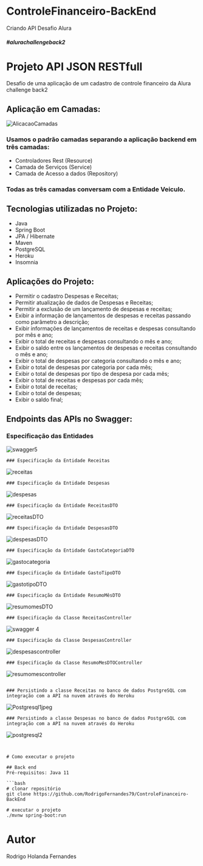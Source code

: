 # ControleFinanceiro-BackEnd
Criando API Desafio Alura
##### #alurachallengeback2

# Projeto API JSON RESTfull 

 Desafio de uma aplicação de um cadastro de controle financeiro da Alura challenge back2
 ## Aplicação  em Camadas:

![AlicacaoCamadas](https://user-images.githubusercontent.com/83513696/139479915-43c64049-3370-4e32-8b83-914fa8ee9111.png)
### Usamos o padrão camadas separando a aplicação backend em três camadas: 
- Controladores Rest (Resource)
- Camada de Serviços (Service)
- Camada de Acesso a dados (Repository)
### Todas as três camadas conversam com a Entidade Veiculo.

## Tecnologias utilizadas no Projeto:
- Java
- Spring Boot
- JPA / Hibernate
- Maven
- PostgreSQL
- Heroku
- Insomnia 


## Aplicações  do Projeto:
- Permitir o cadastro Despesas e Receitas;
- Permitir atualização de dados de Despesas e Receitas;
- Permitir a exclusão de um lançamento de despesas e receitas;
- Exibir a informação de lançamentos de despesas e receitas passando como parâmetro a descrição;
- Exibir informações de lançamentos de receitas e despesas consultando por mês e ano;
- Exibir o total de receitas e despesas consultando o mês e ano;
- Exibir o saldo entre os lançamentos de despesas e receitas consultando o mês e ano;
- Exibir o total de despesas por categoria consultando o mês e ano;
- Exibir o total de despesas por categoria por cada mês;
- Exibir o total de despesas por tipo de despesa por cada mês;
- Exibir o total de receitas e despesas por cada mês;
- Exibir o total de receitas;
- Exibir o total de despesas;
- Exibir o saldo final;

## Endpoints das APIs no Swagger:
### Especificação das Entidades

![swagger5](https://user-images.githubusercontent.com/83513696/165858544-9349012f-f93c-4a21-963e-3fc7d89ae218.jpeg)
```
### Especificação da Entidade Receitas

```
![receitas](https://user-images.githubusercontent.com/83513696/165863404-d4aa781d-44c6-420c-9bea-928ef4b679ce.jpeg)
```
### Especificação da Entidade Despesas

```
![despesas](https://user-images.githubusercontent.com/83513696/165863427-a8ed3d4a-0a4f-484a-b065-81fb1496f66c.jpeg)

```
### Especificação da Entidade ReceitasDTO

```
![receitasDTO](https://user-images.githubusercontent.com/83513696/165863257-77233500-5547-4ee8-ac7d-2f87ad96bc71.jpeg)

```
### Especificação da Entidade DespesasDTO

```
![despesasDTO](https://user-images.githubusercontent.com/83513696/165863269-2653161a-2ca8-4aae-a72c-0152e4ab14fd.jpeg)

```
### Especificação da Entidade GastoCategoriaDTO

```
![gastocategoria](https://user-images.githubusercontent.com/83513696/165863282-a367140c-a6d9-454d-a5f9-58bffa74340d.jpeg)

```
### Especificação da Entidade GastoTipoDTO

```
![gastotipoDTO](https://user-images.githubusercontent.com/83513696/165863290-7946e83e-d9b6-4ca8-bd5f-4c732b3e9247.jpeg)

```
### Especificação da Entidade ResumoMêsDTO

```
![resumomesDTO](https://user-images.githubusercontent.com/83513696/165863294-f8974322-d840-4719-840b-947363b4c99b.jpeg)

```
### Especificação da Classe ReceitasController

```
![swagger 4](https://user-images.githubusercontent.com/83513696/165858537-5c75c2ee-cc59-42fa-84b0-6712ac07a60d.jpeg)

```
### Especificação da Classe DespesasController

```
![despesascontroller](https://user-images.githubusercontent.com/83513696/165865987-e14e70d5-ad04-4505-b490-1f5ce98aa3be.jpeg)
```
### Especificação da Classe ResumoMesDTOController

```
![resumomescontroller](https://user-images.githubusercontent.com/83513696/165866014-cd5a400e-9538-4921-98db-1b93f220d0c8.jpeg)
```

### Persistindo a classe Receitas no banco de dados PostgreSQL com integração com a API na nuvem através do Heroku

```
![Postgresql1jpeg](https://user-images.githubusercontent.com/83513696/165858552-1aed9b1a-7005-4420-ae4e-341211ca17e7.jpeg)
```
### Persistindo a classe Despesas no banco de dados PostgreSQL com integração com a API na nuvem através do Heroku

```
![postgresql2](https://user-images.githubusercontent.com/83513696/165858562-c9af2917-637a-4b12-a792-e9fe717532dc.jpeg)
```


# Como executar o projeto

## Back end
Pré-requisitos: Java 11

```bash
# clonar repositório
git clone https://github.com/RodrigoFernandes79/ControleFinanceiro-BackEnd

# executar o projeto
./mvnw spring-boot:run
```
# Autor

Rodrigo Holanda Fernandes


